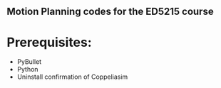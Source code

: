## Motion Planning codes for the ED5215 course

# Prerequisites:
- PyBullet
- Python
- Uninstall confirmation of Coppeliasim


